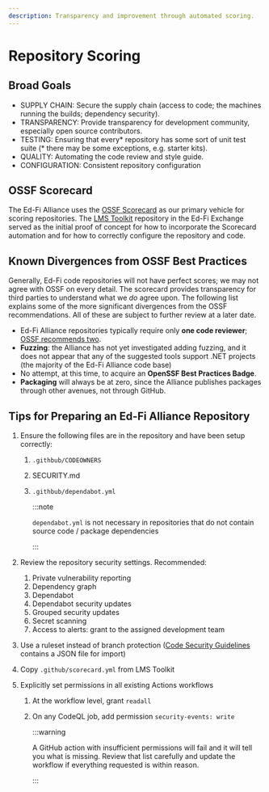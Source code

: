 ```yaml
---
description: Transparency and improvement through automated scoring.
---
```


# Repository Scoring

## Broad Goals

- SUPPLY CHAIN: Secure the supply chain (access to code; the machines running
  the builds; dependency security).
- TRANSPARENCY: Provide transparency for development community, especially
  open source contributors.
- TESTING: Ensuring that every\* repository has some sort of unit test suite
  (\* there may be some exceptions, e.g. starter kits).
- QUALITY: Automating the code review and style guide.
- CONFIGURATION: Consistent repository configuration

## OSSF Scorecard

The Ed-Fi Alliance uses the [OSSF Scorecard](https://scorecard.dev) as our
primary vehicle for scoring repositories. The [LMS
Toolkit](https://github.com/Ed-Fi-Exchange-OSS/LMS-Toolkit) repository in the
Ed-Fi Exchange served as the initial proof of concept for how to incorporate the
Scorecard automation and for how to correctly configure the repository and code.

## Known Divergences from OSSF Best Practices

Generally, Ed-Fi code repositories will not have perfect scores; we may not
agree with OSSF on every detail. The scorecard provides transparency for third
parties to understand what we *do* agree upon. The following list explains some
of the more significant divergences from the OSSF recommendations. All of these
are subject to further review at a later date.

- Ed-Fi Alliance repositories typically require only **one code reviewer**;
  [OSSF recommends
  two](https://github.com/ossf/scorecard/blob/main/docs/checks.md#branch-protection).
- **Fuzzing**: the Alliance has not yet investigated adding fuzzing, and it
  does not appear that any of the suggested tools support .NET projects (the
  majority of the Ed-Fi Alliance code base)
- No attempt, at this time, to acquire an **OpenSSF Best Practices Badge**.
- **Packaging** will always be at zero, since the Alliance publishes packages
  through other avenues, not through GitHub.

## Tips for Preparing an Ed-Fi Alliance Repository

1. Ensure the following files are in the repository and have been setup
   correctly:

   1. `.githbub/CODEOWNERS`
   2. SECURITY.md
   3. `.githbub/dependabot.yml`

      :::note

      `dependabot.yml` is not necessary in repositories that do not contain
      source code / package dependencies

      :::

2. Review the repository security settings. Recommended:
   1. Private vulnerability reporting
   2. Dependency graph
   3. Dependabot
   4. Dependabot security updates
   5. Grouped security updates
   6. Secret scanning
   7. Access to alerts: grant to the assigned development team
3. Use a ruleset instead of branch protection ([Code Security
   Guidelines](../code-security-guidelines) contains a JSON file for import)
4. Copy `.github/scorecard.yml` from LMS Toolkit
5. Explicitly set permissions in all existing Actions workflows

   1. At the workflow level, grant `readall`
   2. On any CodeQL job, add permission `security-events: write`

      :::warning

      A GitHub action with insufficient permissions will fail and
      it will tell you what is missing. Review that list carefully and
      update the workflow if everything requested is within reason.

      :::
